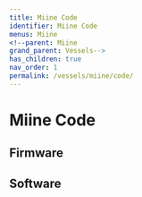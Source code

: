 ```yaml
---
title: Miine Code
identifier: Miine Code
menus: Miine
<!--parent: Miine
grand_parent: Vessels-->
has_children: true
nav_order: 1
permalink: /vessels/miine/code/
---
```


# Miine Code

## Firmware

## Software
